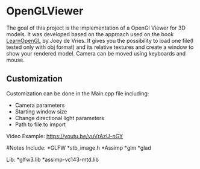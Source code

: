 # OpenGLViewer
The goal of this project is the implementation of a OpenGl Viewer for 3D models. It was developed based on the approach used on the book [ LearnOpenGL](https://learnopengl.com/) by Joey de Vries.
It gives you the possibility to load one file(I tested only with obj format) and its relative textures and create a window to show your rendered model. Camera can be moved using keyboards and mouse.

## Customization
Customization can be done in the Main.cpp file including:
* Camera parameters
* Starting window size
* Change directional light parameters
* Path to file to import



Video Example: https://youtu.be/yuVrAzU-nGY


#Notes
Include:
*GLFW
*stb_image.h
*Assimp
*glm
*glad

Lib:
*glfw3.lib
*assimp-vc143-mtd.lib



